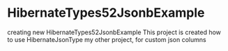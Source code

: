 # HibernateTypes52JsonbExample
creating new HibernateTypes52JsonbExample
This project is created how to use HibernateJsonType my other project, for custom json columns
